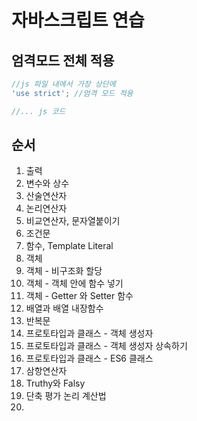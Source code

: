 # 자바스크립트 연습

## 엄격모드 전체 적용
```javascript 
//js 파일 내에서 가장 상단에
'use strict'; //엄격 모드 적용

//... js 코드

``` 
## 순서
1. 출력  
2. 변수와 상수  
3. 산술연산자  
4. 논리연산자  
5. 비교연산자, 문자열붙이기  
6. 조건문  
7. 함수, Template Literal  
8. 객체  
9. 객체 - 비구조화 할당  
10. 객체 - 객체 안에 함수 넣기  
11. 객체 - Getter 와 Setter 함수  
12. 배열과 배열 내장함수  
13. 반복문  
14. 프로토타입과 클래스 - 객체 생성자  
15. 프로토타입과 클래스 - 객체 생성자 상속하기  
16. 프로토타입과 클래스 - ES6 클래스  
17. 삼항연산자  
18. Truthy와 Falsy  
19. 단축 평가 논리 계산법  
20.   
  
  
  
  
  
  
  
  
  
  
  
  
  
  
  
  
  
  

